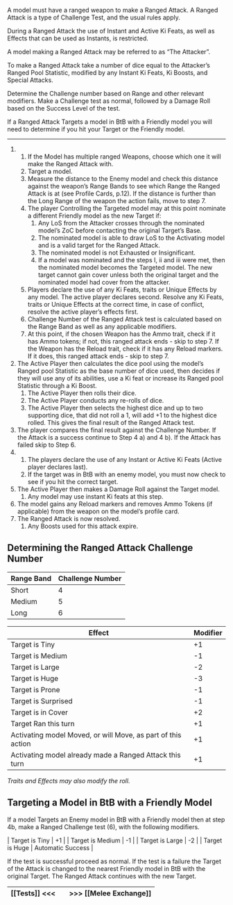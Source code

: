 A model must have a ranged weapon to make a Ranged Attack.
A Ranged Attack is a type of Challenge Test, and the usual rules apply.

During a Ranged Attack the use of Instant and Active Ki Feats, as well as Effects that can be used as Instants, is restricted.

A model making a Ranged Attack may be referred to as “The Attacker”.

To make a Ranged Attack take a number of dice equal to the Attacker’s Ranged Pool Statistic, modified by any Instant Ki Feats, Ki Boosts, and Special Attacks.

Determine the Challenge number based on Range and other relevant modifiers.
Make a Challenge test as normal, followed by a Damage Roll based on the Success Level of the test.

If a Ranged Attack Targets a model in BtB with a Friendly model you will need to determine
if you hit your Target or the Friendly model.

---
1. 
	1. If the Model has multiple ranged Weapons, choose which one it will make the Ranged Attack with.
	2. Target a model.
	3. Measure the distance to the Enemy model and check this distance against the weapon’s Range Bands to see which Range the Ranged Attack is at (see Profile Cards, p.12).
	   If the distance is further than the Long Range of the weapon the action fails, move to step 7.
	4. The player Controlling the Targeted model may at this point nominate a different Friendly model as the new Target if:
		1. Any LoS from the Attacker crosses through the nominated model’s ZoC before contacting the original Target’s Base.
		2. The nominated model is able to draw LoS to the Activating model and is a valid target for the Ranged Attack.
		3. The nominated model is not Exhausted or Insignificant.
		4. If a model was nominated and the steps I, ii and iii were met, then the nominated model becomes the Targeted model.
		   The new target cannot gain cover unless both the original target and the nominated model had cover from the attacker.
	5. Players declare the use of any Ki Feats, traits or Unique Effects by any model. The active player declares second.
	   Resolve any Ki Feats, traits or Unique Effects at the correct time, in case of conflict, resolve the active player’s effects first.
	6. Challenge Number of the Ranged Attack test is calculated based on the Range Band as well as any applicable modifiers.
	7. At this point, if the chosen Weapon has the Ammo trait, check if it has Ammo tokens; if not, this ranged attack ends - skip to step 7.
	   If the Weapon has the Reload trait, check if it has any Reload markers. If it does, this ranged attack ends - skip to step 7.
1. The Active Player then calculates the dice pool using the model’s Ranged pool Statistic as the  base number of dice used, then decides if they will use any of its abilities, use a Ki feat or increase its Ranged pool Statistic through a Ki Boost.
	1. The Active Player then rolls their dice.
	2. The Active Player conducts any re-rolls of dice.
	3. The Active Player then selects the highest dice and up to two supporting dice, that did not roll a 1, will add +1 to the highest dice rolled.
	   This gives the final result of the Ranged Attack test.
2. The player compares the final result against the Challenge Number.
   If the Attack is a success continue to Step 4 a) and 4 b).
   If the Attack has failed skip to Step 6.
3.  
	1. The players declare the use of any Instant or Active Ki Feats (Active player declares last).
	2. If the target was in BtB with an enemy model, you must now check to see if you hit the correct target.
4. The Active Player then makes a Damage Roll against the Target model.
	1. Any model may use instant Ki feats at this step.
5. The model gains any Reload markers and removes Ammo Tokens (if applicable) from the weapon on the model’s profile card.
6. The Ranged Attack is now resolved.
	1. Any Boosts used for this attack expire.
## Determining the Ranged Attack Challenge Number

<span class="headedtable">

| Range Band | Challenge Number |
| ---------- | ---------------- |
| Short      | 4                |
| Medium     | 5                |
| Long       | 6                |

</span>

<span class="headedtable">

| Effect                                                       | Modifier |
| ------------------------------------------------------------ | -------- |
| Target is Tiny                                               | +1       |
| Target is Medium                                             | -1       |
| Target is Large                                              | -2       |
| Target is Huge                                               | -3       |
| Target is Prone                                              | -1       |
| Target is Surprised                                          | -1       |
| Target is in Cover                                           | +2       |
| Target Ran this turn                                         | +1       |
| Activating model Moved, or will Move, as part of this action | +1       |
| Activating model already made a Ranged Attack this turn      | +1       |

</span>

*Traits and Effects may also modify the roll.*
## Targeting a Model in BtB with a Friendly Model

If a model Targets an Enemy model in BtB with a Friendly model then at step 4b, make a Ranged Challenge test (6), with the following modifiers.

<span class="unheadedtable">

| Target is Tiny   | +1                |
| Target is Medium | -1                |
| Target is Large  | -2                |
| Target is Huge   | Automatic Success |

</span>

If the test is successful proceed as normal.
If the test is a failure the Target of the Attack is changed to the nearest Friendly model in BtB with the original Target.
The Ranged Attack continues with the new Target.

| [[Tests]] <<< |     | >>> [[Melee Exchange]] |
| ------------- | --- | ----------------------- |